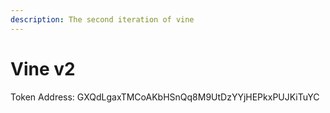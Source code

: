 ```yaml
---
description: The second iteration of vine
---
```


# Vine v2

Token Address: GXQdLgaxTMCoAKbHSnQq8M9UtDzYYjHEPkxPUJKiTuYC
